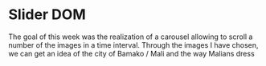 # Slider DOM
The goal of this week was the realization of a carousel allowing to scroll a number of the images in a
time interval. 
Through the images I have chosen, we can get an idea of the city of Bamako / Mali and the way Malians dress
